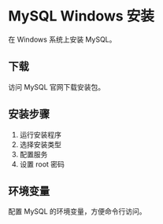 # MySQL Windows 安装

在 Windows 系统上安装 MySQL。

## 下载

访问 MySQL 官网下载安装包。

## 安装步骤

1. 运行安装程序
2. 选择安装类型
3. 配置服务
4. 设置 root 密码

## 环境变量

配置 MySQL 的环境变量，方便命令行访问。

